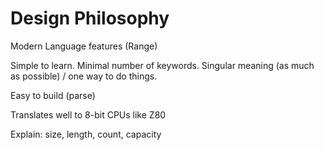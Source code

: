 # Design Philosophy

Modern Language features (Range)

Simple to learn.
Minimal number of keywords.
Singular meaning (as much as possible) / one way to do things.

Easy to build (parse)

Translates well to 8-bit CPUs like Z80


Explain: size, length, count, capacity